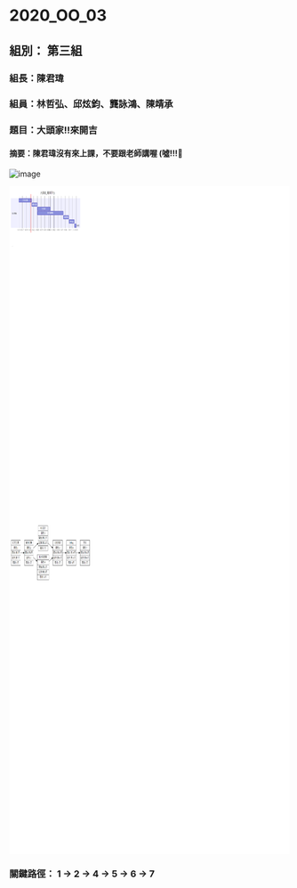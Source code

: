 # 2020_OO_03
## 組別： 第三組
### 組長：陳君瑋
### 組員：林哲弘、邱炫鈞、龔詠鴻、陳靖承
### 題目：大頭家!!來開吉

#### 摘要：陳君瑋沒有來上課，不要跟老師講喔 (噓!!!🤫

![image](S__60579845.jpg)



 <img src="./Gantt.png" width = "800" height = "600" alt="图片名称" align=center />
  <img src="./PERT.png" width = "800" height = "600" alt="图片名称" align=center />

### 關鍵路徑： 1 → 2 → 4 → 5 → 6 → 7
